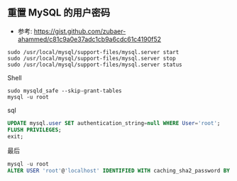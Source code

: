## 重置 MySQL 的用户密码

- 参考: https://gist.github.com/zubaer-ahammed/c81c9a0e37adc1cb9a6cdc61c4190f52

```shell
sudo /usr/local/mysql/support-files/mysql.server start
sudo /usr/local/mysql/support-files/mysql.server stop
sudo /usr/local/mysql/support-files/mysql.server status
```

Shell

```shell
sudo mysqld_safe --skip-grant-tables
mysql -u root
```

sql

```sql
UPDATE mysql.user SET authentication_string=null WHERE User='root';
FLUSH PRIVILEGES;
exit;
```

最后

```sql
mysql -u root
ALTER USER 'root'@'localhost' IDENTIFIED WITH caching_sha2_password BY 'password';
```
